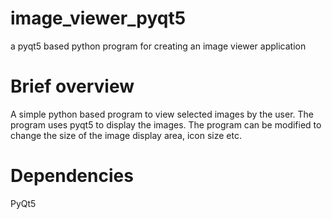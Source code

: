 # image_viewer_pyqt5
a pyqt5 based python program for creating an image viewer application
# Brief overview
A simple python based program to view selected images by the user. The program uses pyqt5 to display the images. 
The program can be modified to change the size of the image display area, icon size etc.

# Dependencies
PyQt5 

